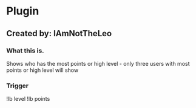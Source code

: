# Plugin

## Created by: IAmNotTheLeo

### What this is.

Shows who has the most points or high level - only three users with most points or high level will show

### Trigger

!lb level
!lb points
